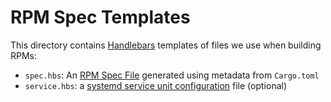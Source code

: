 # RPM Spec Templates

This directory contains [Handlebars] templates of files we use when building
RPMs:

* `spec.hbs`: An [RPM Spec File] generated using metadata from `Cargo.toml`
* `service.hbs`: a [systemd service unit configuration] file (optional)

[Handlebars]: https://github.com/sunng87/handlebars-rust
[RPM Spec File]: https://rpm-guide.readthedocs.io/en/latest/rpm-guide.html#what-is-a-spec-file
[systemd service unit configuration]: https://fedoramagazine.org/systemd-getting-a-grip-on-units/
